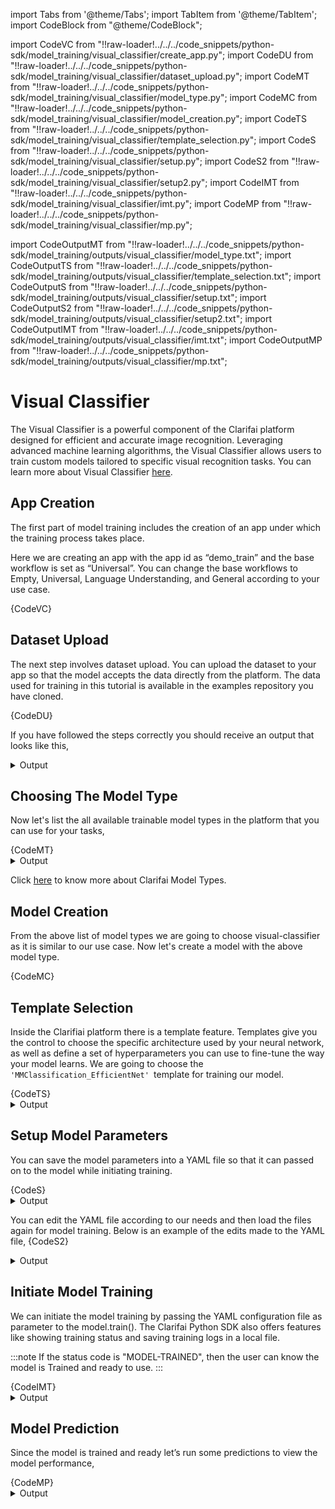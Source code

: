 import Tabs from '@theme/Tabs';
import TabItem from '@theme/TabItem';
import CodeBlock from "@theme/CodeBlock";


import CodeVC from "!!raw-loader!../../../code_snippets/python-sdk/model_training/visual_classifier/create_app.py";
import CodeDU from "!!raw-loader!../../../code_snippets/python-sdk/model_training/visual_classifier/dataset_upload.py";
import CodeMT from "!!raw-loader!../../../code_snippets/python-sdk/model_training/visual_classifier/model_type.py";
import CodeMC from "!!raw-loader!../../../code_snippets/python-sdk/model_training/visual_classifier/model_creation.py";
import CodeTS from "!!raw-loader!../../../code_snippets/python-sdk/model_training/visual_classifier/template_selection.py";
import CodeS from "!!raw-loader!../../../code_snippets/python-sdk/model_training/visual_classifier/setup.py";
import CodeS2 from "!!raw-loader!../../../code_snippets/python-sdk/model_training/visual_classifier/setup2.py";
import CodeIMT from "!!raw-loader!../../../code_snippets/python-sdk/model_training/visual_classifier/imt.py";
import CodeMP from "!!raw-loader!../../../code_snippets/python-sdk/model_training/visual_classifier/mp.py";




import CodeOutputMT from "!!raw-loader!../../../code_snippets/python-sdk/model_training/outputs/visual_classifier/model_type.txt";
import CodeOutputTS from "!!raw-loader!../../../code_snippets/python-sdk/model_training/outputs/visual_classifier/template_selection.txt";
import CodeOutputS from "!!raw-loader!../../../code_snippets/python-sdk/model_training/outputs/visual_classifier/setup.txt";
import CodeOutputS2 from "!!raw-loader!../../../code_snippets/python-sdk/model_training/outputs/visual_classifier/setup2.txt";
import CodeOutputIMT from "!!raw-loader!../../../code_snippets/python-sdk/model_training/outputs/visual_classifier/imt.txt";
import CodeOutputMP from "!!raw-loader!../../../code_snippets/python-sdk/model_training/outputs/visual_classifier/mp.txt";


# Visual Classifier

The Visual Classifier is a powerful component of the Clarifai platform designed for efficient and accurate image recognition. Leveraging advanced machine learning algorithms, the Visual Classifier allows users to train custom models tailored to specific visual recognition tasks. You can learn more about Visual Classifier [here](https://docs.clarifai.com/portal-guide/model/model-types/visual-classifier).


## App Creation

The first part of model training includes the creation of an app under which the training process takes place.

Here we are creating an app with the app id as “demo_train” and the base workflow is set as “Universal”. You can change the base workflows to Empty, Universal, Language Understanding, and General according to your use case.


<Tabs>
<TabItem value="python" label="Python">
    <CodeBlock className="language-python">{CodeVC}</CodeBlock>
</TabItem>
</Tabs>


## Dataset Upload

The next step involves dataset upload. You can upload the dataset to your app so that the model accepts the data directly from the platform. The  data used for training in this tutorial is available in the examples repository you have cloned.

<Tabs>
<TabItem value="python" label="Python">
    <CodeBlock className="language-python">{CodeDU}</CodeBlock>
</TabItem>
</Tabs>

If you have followed the steps correctly you should receive an output that looks like this,


<details>
  <summary>Output</summary>
<img src="/img/python-sdk/vc_du.png" width="700" height="700" />
</details>


## Choosing The Model Type

Now let's list the all available trainable model types in the platform that you can use for your tasks,

<Tabs>
<TabItem value="python" label="Python">
    <CodeBlock className="language-python">{CodeMT}</CodeBlock>
</TabItem>
</Tabs>
<details>
  <summary>Output</summary>
    <CodeBlock className="language-text">{CodeOutputMT}</CodeBlock>
</details>

Click [here](https://docs.clarifai.com/portal-guide/model/model-types/) to know more about Clarifai Model Types.

## Model Creation

From the above list of model types we are going to choose visual-classifier as it is similar to our use case. Now let's create a model with the above model type.

<Tabs>
<TabItem value="python" label="Python">
    <CodeBlock className="language-python">{CodeMC}</CodeBlock>
</TabItem>
</Tabs>

## Template Selection

Inside the Clarifiai platform there is a template feature. Templates give you the control to choose the specific architecture used by your neural network, as well as define a set of hyperparameters you can use to fine-tune the way your model learns. We are going to choose the `'MMClassification_EfficientNet' `template for training our model.

<Tabs>
<TabItem value="python" label="Python">
    <CodeBlock className="language-python">{CodeTS}</CodeBlock>
</TabItem>
</Tabs>
<details>
  <summary>Output</summary>
    <CodeBlock className="language-text">{CodeOutputTS}</CodeBlock>
</details>


## Setup Model Parameters

You can save the model parameters into a YAML file so that it can passed on to the model while initiating training.

<Tabs>
<TabItem value="python" label="Python">
    <CodeBlock className="language-python">{CodeS}</CodeBlock>
</TabItem>
</Tabs>
<details>
  <summary>Output</summary>
    <CodeBlock className="language-text">{CodeOutputS}</CodeBlock>
</details>

You can edit the YAML file according to our needs and then load the files again for model training. Below is an example of the edits made to the YAML file,
<Tabs>
<TabItem value="python" label="Python">
    <CodeBlock className="language-python">{CodeS2}</CodeBlock>
</TabItem>
</Tabs>
<details>
  <summary>Output</summary>
    <CodeBlock className="language-text">{CodeOutputS2}</CodeBlock>
</details>

## Initiate Model Training

We can initiate the model training by passing the YAML configuration file as parameter to the model.train(). The Clarifai Python SDK also offers features like showing training status and saving training logs in a local file.

:::note
If the status code is "MODEL-TRAINED", then the user can know the model is Trained and ready to use.
:::

<Tabs>
<TabItem value="python" label="Python">
    <CodeBlock className="language-python">{CodeIMT}</CodeBlock>
</TabItem>
</Tabs>
<details>
  <summary>Output</summary>
    <CodeBlock className="language-text">{CodeOutputIMT}</CodeBlock>
</details>


## Model Prediction

Since the model is trained and ready let’s run some predictions to view the model performance,

<Tabs>
<TabItem value="python" label="Python">
    <CodeBlock className="language-python">{CodeMP}</CodeBlock>
</TabItem>
</Tabs>
<details>
  <summary>Output</summary>
    <CodeBlock className="language-text">{CodeOutputMP}</CodeBlock>
    <img src="/img/python-sdk/vc_mp.png" width="500" height="500" />
</details>



